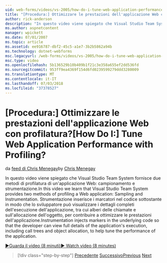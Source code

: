 ```yaml
---
uid: web-forms/videos/vs-2005/how-do-i-tune-web-application-performance-with-profiling
title: "[Procedura:] Ottimizzare le prestazioni dell'applicazione Web con profilatura? | Microsoft Docs"
author: rick-anderson
description: "In questo video viene spiegato che Visual Studio Team System fornisce due metodi di profilatura di un'applicazione Web: campionamento e strumentazione. Strumentazione inje..."
ms.author: aspnetcontent
manager: wpickett
ms.date: 07/01/2007
ms.topic: article
ms.assetid: ee916787-dbf2-45c5-a1e7-3b2b5862a94b
ms.technology: dotnet-webforms
msc.legacyurl: /web-forms/videos/vs-2005/how-do-i-tune-web-application-performance-with-profiling
msc.type: video
ms.openlocfilehash: 5b136529b10b409b1f21c3e358a655ef2dd536fd
ms.sourcegitcommit: 953ff9ea4369f154d6fd0239599279ddd3280009
ms.translationtype: MT
ms.contentlocale: it-IT
ms.lasthandoff: 07/03/2018
ms.locfileid: "37378527"
---
```

<a name="how-do-i-tune-web-application-performance-with-profiling"></a><span data-ttu-id="94e8e-105">[Procedura:] Ottimizzare le prestazioni dell'applicazione Web con profilatura?</span><span class="sxs-lookup"><span data-stu-id="94e8e-105">[How Do I:] Tune Web Application Performance with Profiling?</span></span>
====================
<span data-ttu-id="94e8e-106">da [feed di Chris Menegay](https://twitter.com/CMenegay)</span><span class="sxs-lookup"><span data-stu-id="94e8e-106">by [Chris Menegay](https://twitter.com/CMenegay)</span></span>

<span data-ttu-id="94e8e-107">In questo video viene spiegato che Visual Studio Team System fornisce due metodi di profilatura di un'applicazione Web: campionamento e strumentazione.</span><span class="sxs-lookup"><span data-stu-id="94e8e-107">In this video we learn that Visual Studio Team System provides two methods of profiling a Web application: Sampling and Instrumentation.</span></span> <span data-ttu-id="94e8e-108">Strumentazione inserisce i marcatori nel codice sottostante in modo che lo sviluppatore può visualizzare i dettagli completi dell'esecuzione dell'applicazione, tra cui alberi delle chiamate e sull'allocazione dell'oggetto, per contribuire a ottimizzare le prestazioni dell'applicazione.</span><span class="sxs-lookup"><span data-stu-id="94e8e-108">Instrumentation injects markers in the underlying code so that the developer can view full details of the application's execution, including call trees and object allocation, to help tune the performance of the application.</span></span>

[<span data-ttu-id="94e8e-109">&#9654;Guarda il video (8 minuti)</span><span class="sxs-lookup"><span data-stu-id="94e8e-109">&#9654; Watch video (8 minutes)</span></span>](https://channel9.msdn.com/Blogs/ASP-NET-Site-Videos/how-do-i-tune-web-application-performance-with-profiling)

> [!div class="step-by-step"]
> <span data-ttu-id="94e8e-110">[Precedente](how-do-i-load-test-a-web-application.md)
> [Successivo](how-do-i-set-up-distributed-load-testing-for-high-volume-tests.md)</span><span class="sxs-lookup"><span data-stu-id="94e8e-110">[Previous](how-do-i-load-test-a-web-application.md)
[Next](how-do-i-set-up-distributed-load-testing-for-high-volume-tests.md)</span></span>
